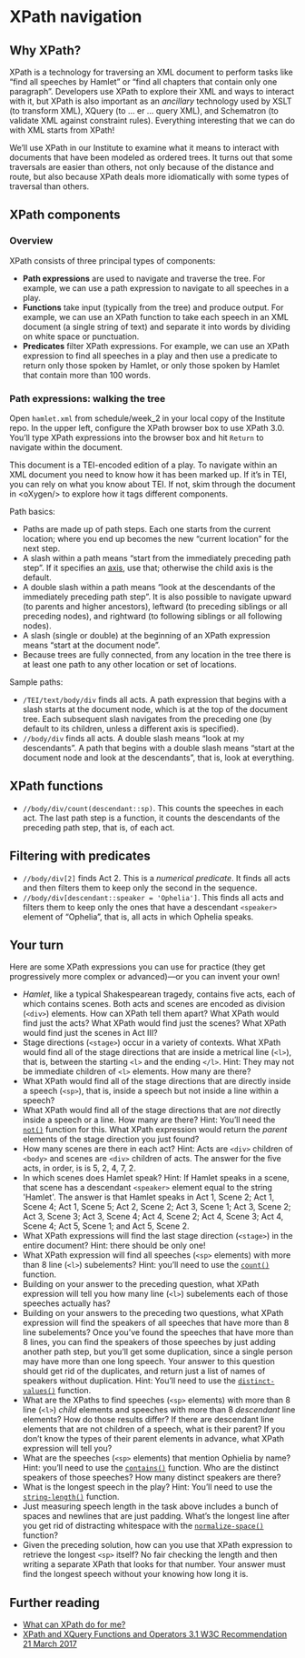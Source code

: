 # XPath navigation

## Why XPath?

XPath is a technology for traversing an XML document to perform tasks like “find all speeches by Hamlet” or “find all chapters that contain only one paragraph”. Developers use XPath to explore their XML and ways to interact with it, but XPath is also important as an *ancillary* technology used by XSLT (to transform XML), XQuery (to … er … query XML), and Schematron (to validate XML against constraint rules). Everything interesting that we can do with XML starts from XPath!

We’ll use XPath in our Institute to examine what it means to interact with documents that have been modeled as ordered trees. It turns out that some traversals are easier than others, not only because of the distance and route, but also because XPath deals more idiomatically with some types of traversal than others.

## XPath components

### Overview

XPath consists of three principal types of components:

* **Path expressions** are used to navigate and traverse the tree. For example, we can use a path expression to navigate to all speeches in a play.
* **Functions** take input (typically from the tree) and produce output. For example, we can use an XPath function to take each speech in an XML document (a single string of text) and separate it into words by dividing on white space or punctuation.
* **Predicates** filter XPath expressions. For example, we can use an XPath expression to find all speeches in a play and then use a predicate to return only those spoken by Hamlet, or only those spoken by Hamlet that contain more than 100 words.

### Path expressions: walking the tree

Open `hamlet.xml` from schedule/week_2 in your local copy of the Institute repo. In the upper left, configure the XPath browser box to use XPath 3.0. You’ll type XPath expressions into the browser box and hit `Return` to navigate within the document.

This document is a TEI-encoded edition of a play. To navigate within an XML document you need to know how it has been marked up. If it’s in TEI, you can rely on what you know about TEI. If not, skim through the document in \<oXygen/\> to explore how it tags different components.

Path basics:

* Paths are made up of path steps. Each one starts from the current location; where you end up becomes the new “current location” for the next step.
* A slash within a path means “start from the immediately preceding path step”. If it specifies an [axis](https://www.w3.org/TR/xpath-3/#axes), use that; otherwise the child axis is the default.
* A double slash within a path means “look at the descendants of the immediately preceding path step”. It is also possible to navigate upward (to parents and higher ancestors), leftward (to preceding siblings or all preceding nodes), and rightward (to following siblings or all following nodes).
* A slash (single or double) at the beginning of an XPath expression means “start at the document node”.
* Because trees are fully connected, from any location in the tree there is at least one path to any other location or set of locations.

Sample paths:

* `/TEI/text/body/div` finds all acts. A path expression that begins with a slash starts at the document node, which is at the top of the document tree. Each subsequent slash navigates from the preceding one (by default to its children, unless a different axis is specified).
* `//body/div` finds all acts. A double slash means “look at my descendants”. A path that begins with a double slash means “start at the document node and look at the descendants”, that is, look at everything.

## XPath functions

* `//body/div/count(descendant::sp)`. This counts the speeches in each act. The last path step is a function, it counts the descendants of the preceding path step, that is, of each act.

## Filtering with predicates

* `//body/div[2]` finds Act 2. This is a *numerical predicate*. It finds all acts and then filters them to keep only the second in the sequence.
* `//body/div[descendant::speaker = 'Ophelia']`. This finds all acts and filters them to keep only the ones that have a descendant `<speaker>` element of “Ophelia”, that is, all acts in which Ophelia speaks.

## Your turn

Here are some XPath expressions you can use for practice (they get progressively more complex or advanced)—or you can invent your own!

* *Hamlet*, like a typical Shakespearean tragedy, contains five acts, each of which contains scenes. Both acts and scenes are encoded as division (`<div>`) elements. How can XPath tell them apart? What XPath would find just the acts? What XPath would find just the scenes? What XPath would find just the scenes in Act III?
* Stage directions (`<stage>`) occur in a variety of contexts.
What XPath would find all of the stage directions that are inside a metrical line (`<l>`), that is, between the starting `<l>` and the ending `</l>`. Hint: They may not be immediate children of `<l>` elements. How many are there?
* What XPath would find all of the stage directions that are directly inside a speech (`<sp>`), that is, inside a speech but not inside a line within a speech?
* What XPath would find all of the stage directions that are *not* directly inside a speech or a line. How many are there? Hint: You’ll need the [`not()`](http://www.xsltfunctions.com/xsl/fn_not.html) function for this. What XPath expression would return the *parent* elements of the stage direction you just found?
* How many scenes are there in each act? Hint: Acts are `<div>` children of `<body>` and scenes are `<div>` children of acts. The answer for the five acts, in order, is is 5, 2, 4, 7, 2.
* In which scenes does Hamlet speak? Hint: If Hamlet speaks in a scene, that scene has a descendant `<speaker>` element equal to the string 'Hamlet'. The answer is that Hamlet speaks in Act 1, Scene 2; Act 1, Scene 4; Act 1, Scene 5; Act 2, Scene 2; Act 3, Scene 1; Act 3, Scene 2; Act 3, Scene 3; Act 3, Scene 4; Act 4, Scene 2; Act 4, Scene 3; Act 4, Scene 4; Act 5, Scene 1; and Act 5, Scene 2.
* What XPath expressions will find the last stage direction (`<stage>`) in the entire document? Hint: there should be only one!
* What XPath expression will find all speeches (`<sp>` elements) with more than 8 line (`<l>`) subelements? Hint: you’ll need to use the [`count()`](http://www.xsltfunctions.com/xsl/fn_count.html) function.
* Building on your answer to the preceding question, what XPath expression will tell you how many line (`<l>`) subelements each of those speeches actually has?
* Building on your answers to the preceding two questions, what XPath expression will find the speakers of all speeches that have more than 8 line subelements? Once you’ve found the speeches that have more than 8 lines, you can find the speakers of those speeches by just adding another path step, but you’ll get some duplication, since a single person may have more than one long speech. Your answer to this question should get rid of the duplicates, and return just a list of names of speakers without duplication. Hint: You’ll need to use the [`distinct-values()`](http://www.xsltfunctions.com/xsl/fn_distinct-values.html) function.
* What are the XPaths to find speeches (`<sp>` elements) with more than 8 line (`<l>`) *child* elements and speeches with more than 8 *descendant* line elements? How do those results differ? If there are descendant line elements that are not children of a speech, what is their parent? If you don’t know the types of their parent elements in advance, what XPath expression will tell you?
* What are the speeches (`<sp>` elements) that mention Ophielia by name? Hint: you’ll need to use the [`contains()`](http://www.xsltfunctions.com/xsl/fn_contains.html) function. Who are the distinct speakers of those speeches? How many distinct speakers are there?
* What is the longest speech in the play? Hint: You’ll need to use the [`string-length()`](http://www.xsltfunctions.com/xsl/fn_string-length.html) function.
* Just measuring speech length in the task above includes a bunch of spaces and newlines that are just padding. What’s the longest line after you get rid of distracting whitespace with the [`normalize-space()`](http://www.xsltfunctions.com/xsl/fn_normalize-space.html) function?
* Given the preceding solution, how can you use that XPath expression to retrieve the longest `<sp>` itself? No fair checking the length and then writing a separate XPath that looks for that number. Your answer must find the longest speech without your knowing how long it is.

## Further reading

* [What can XPath do for me?](http://dh.obdurodon.org/introduction-xpath.xhtml)
* [XPath and XQuery Functions and Operators 3.1
W3C Recommendation 21 March 2017](https://www.w3.org/TR/xpath-functions-31/)
